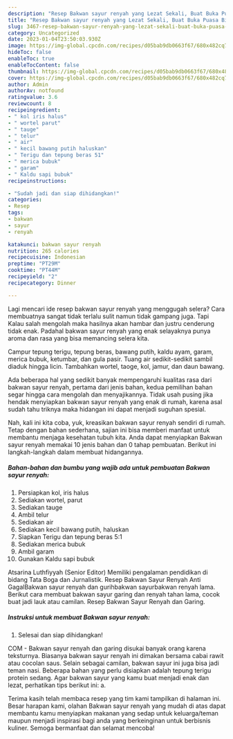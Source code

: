 ```yaml
---
description: "Resep Bakwan sayur renyah yang Lezat Sekali, Buat Buka Puasa Bisa Manjain Lidah"
title: "Resep Bakwan sayur renyah yang Lezat Sekali, Buat Buka Puasa Bisa Manjain Lidah"
slug: 3467-resep-bakwan-sayur-renyah-yang-lezat-sekali-buat-buka-puasa-bisa-manjain-lidah
category: Uncategorized
date: 2023-01-04T23:50:03.930Z
image: https://img-global.cpcdn.com/recipes/d05bab9db0663f67/680x482cq70/bakwan-sayur-renyah-foto-resep-utama.jpg
hideToc: false
enableToc: true
enableTocContent: false
thumbnail: https://img-global.cpcdn.com/recipes/d05bab9db0663f67/680x482cq70/bakwan-sayur-renyah-foto-resep-utama.jpg
cover: https://img-global.cpcdn.com/recipes/d05bab9db0663f67/680x482cq70/bakwan-sayur-renyah-foto-resep-utama.jpg
author: Admin
authorAv: notfound
ratingvalue: 3.6
reviewcount: 8
recipeingredient:
- " kol iris halus"
- " wortel parut"
- " tauge"
- " telur"
- " air"
- " kecil bawang putih haluskan"
- " Terigu dan tepung beras 51"
- " merica bubuk"
- " garam"
- " Kaldu sapi bubuk"
recipeinstructions:

- "Sudah jadi dan siap dihidangkan!"
categories:
- Resep
tags:
- bakwan
- sayur
- renyah

katakunci: bakwan sayur renyah 
nutrition: 265 calories
recipecuisine: Indonesian
preptime: "PT29M"
cooktime: "PT44M"
recipeyield: "2"
recipecategory: Dinner

---
```



Lagi mencari ide resep bakwan sayur renyah yang menggugah selera? Cara membuatnya sangat tidak terlalu sulit namun tidak gampang juga. Tapi Kalau salah mengolah maka hasilnya akan hambar dan justru cenderung tidak enak. Padahal bakwan sayur renyah yang enak selayaknya punya aroma dan rasa yang bisa memancing selera kita.


Campur tepung terigu, tepung beras, bawang putih, kaldu ayam, garam, merica bubuk, ketumbar, dan gula pasir. Tuang air sedikit-sedikit sambil diaduk hingga licin. Tambahkan wortel, taoge, kol, jamur, dan daun bawang.

Ada beberapa hal yang sedikit banyak mempengaruhi kualitas rasa dari bakwan sayur renyah, pertama dari jenis bahan, kedua pemilihan bahan segar hingga cara mengolah dan menyajikannya. Tidak usah pusing jika hendak menyiapkan bakwan sayur renyah yang enak di rumah, karena asal sudah tahu triknya maka hidangan ini dapat menjadi suguhan spesial.


Nah, kali ini kita coba, yuk, kreasikan bakwan sayur renyah sendiri di rumah. Tetap dengan bahan sederhana, sajian ini bisa memberi manfaat untuk membantu menjaga kesehatan tubuh kita. Anda dapat menyiapkan Bakwan sayur renyah memakai 10 jenis bahan dan 0 tahap pembuatan. Berikut ini langkah-langkah dalam membuat hidangannya.

<!--inarticleads1-->

##### Bahan-bahan dan bumbu yang wajib ada untuk pembuatan Bakwan sayur renyah:

1. Persiapkan  kol, iris halus
1. Sediakan  wortel, parut
1. Sediakan  tauge
1. Ambil  telur
1. Sediakan  air
1. Sediakan  kecil bawang putih, haluskan
1. Siapkan  Terigu dan tepung beras 5:1
1. Sediakan  merica bubuk
1. Ambil  garam
1. Gunakan  Kaldu sapi bubuk


Atsarina Luthfiyyah (Senior Editor) Memiliki pengalaman pendidikan di bidang Tata Boga dan Jurnalistik. Resep Bakwan Sayur Renyah Anti GagalBakwan sayur renyah dan gurihbakwan sayurbakwan renyah lama. Berikut cara membuat bakwan sayur garing dan renyah tahan lama, cocok buat jadi lauk atau camilan. Resep Bakwan Sayur Renyah dan Garing. 

<!--inarticleads2-->

##### Instruksi untuk membuat Bakwan sayur renyah:


1. Selesai dan siap dihidangkan!

COM - Bakwan sayur renyah dan garing disukai banyak orang karena teksturnya. Biasanya bakwan sayur renyah ini dimakan bersama cabai rawit atau cocolan saus. Selain sebagai camilan, bakwan sayur ini juga bisa jadi teman nasi. Beberapa bahan yang perlu disiapkan adalah tepung terigu protein sedang. Agar bakwan sayur yang kamu buat menjadi enak dan lezat, perhatikan tips berikut ini: a. 

Terima kasih telah membaca resep yang tim kami tampilkan di halaman ini. Besar harapan kami, olahan Bakwan sayur renyah yang mudah di atas dapat membantu kamu menyiapkan makanan yang sedap untuk keluarga/teman maupun menjadi inspirasi bagi anda yang berkeinginan untuk berbisnis kuliner. Semoga bermanfaat dan selamat mencoba!
